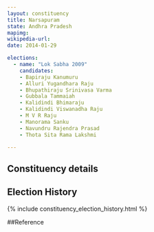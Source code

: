 ```yaml
---
layout: constituency
title: Narsapuram
state: Andhra Pradesh
mapimg: 
wikipedia-url: 
date: 2014-01-29

elections: 
  - name: "Lok Sabha 2009"
    candidates: 
    - Bapiraju Kanumuru 
    - Alluri Yugandhara Raju 
    - Bhupathiraju Srinivasa Varma 
    - Gubbala Tammaiah 
    - Kalidindi Bhimaraju 
    - Kalidindi Viswanadha Raju 
    - M V R Raju 
    - Manorama Sanku 
    - Navundru Rajendra Prasad 
    - Thota Sita Rama Lakshmi 

---
```

## Constituency details


## Election History
{% include constituency_election_history.html %}

##Reference

